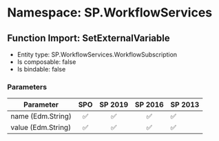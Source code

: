 # Namespace: SP.WorkflowServices

## Function Import: SetExternalVariable

- Entity type: SP.WorkflowServices.WorkflowSubscription
- Is composable: false
- Is bindable: false

### Parameters

Parameter | SPO | SP 2019 | SP 2016 | SP 2013
----------|:---:|:-------:|:-------:|:-------
name (Edm.String) | ✅ | ✅ | ✅ | ✅
value (Edm.String) | ✅ | ✅ | ✅ | ✅
